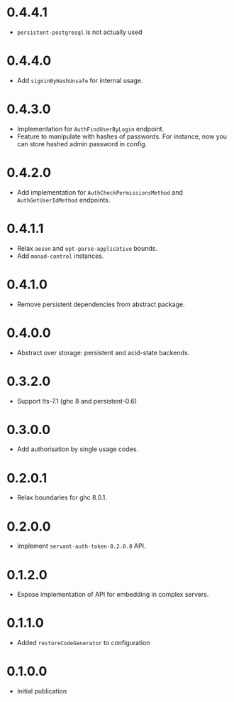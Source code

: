 0.4.4.1
=======

* `persistent-postgresql` is not actually used

0.4.4.0
=======

* Add `signinByHashUnsafe` for internal usage.

0.4.3.0
=======

* Implementation for `AuthFindUserByLogin` endpoint.
* Feature to manipulate with hashes of passwords. For instance, now you can store
hashed admin password in config.

0.4.2.0
=======

* Add implementation for `AuthCheckPermissionsMethod` and `AuthGetUserIdMethod` endpoints.

0.4.1.1
=======

* Relax `aeson` and `opt-parse-applicative` bounds.
* Add `monad-control` instances.

0.4.1.0
=======

* Remove persistent dependencies from abstract package.

0.4.0.0
=======

* Abstract over storage: persistent and acid-state backends.

0.3.2.0
=======

* Support lts-7.1 (ghc 8 and persistent-0.6)

0.3.0.0
=======

* Add authorisation by single usage codes.

0.2.0.1
=======

* Relax boundaries for ghc 8.0.1.

0.2.0.0
=======

* Implement `servant-auth-token-0.2.0.0` API.

0.1.2.0
=======

* Expose implementation of API for embedding in complex servers.

0.1.1.0
=======

* Added `restoreCodeGenerator` to configuration

0.1.0.0
=======

* Initial publication
